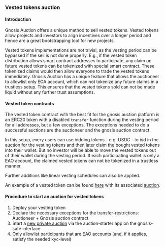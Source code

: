 ### Vested tokens auction

#### Introduction

Gnosis Auction offers a unique method to sell vested tokens. Vested tokens allow projects and investors to align incentives over a longer period and hence are a great bootstrapping tool for new projects.

Vested tokens implementations are not trivial, as the vesting period can be bypassed if the sell is not done properly. E.g., if the vested token distribution allows smart contract addresses to participate, any claim on future vested tokens can be tokenized with special smart contract. These tokenized claims would then allow everyone to trade the vested tokens immediately. Gnosis Auction has a unique feature that allows the auctioneer to allowlist only EOA account, which can not tokenize any future claims in a trustless setup. This ensures that the vested tokens sold can not be made liquid without any further trust assumptions.

#### Vested token contracts

The vested token contract with the best fit for the gnosis auction platform is an ERC20 token with a disabled `transfer` function during the vesting period for all addresses, but a few exceptions. The exceptions needed to do a successful auctions are the auctioneer and the gnosis auction contract.

In this setup, every users can use bidding tokens - e.g. USDC - to bid in the auction for the vesting tokens and then later claim the bought vested tokens into their wallet. But no investor will be able to move the vested tokens out of their wallet during the vesting period. If each participating wallet is only a EAO account, the claimed vested tokens can not be tokenized in a trustless manner.

Further additions like linear vesting schedules can also be applied.

An example of a vested token can be found [here](https://etherscan.io/address/0x0C033bb39e67eB598D399C06A8A519498dA1Cec9#code) with its associated [auction](https://gnosis-auction.eth.link/#/auction?auctionId=34&chainId=1#topAnchor).

#### Procedure to start an auction for vested tokens

1. Deploy your vesting token
2. Declare the necessary exceptions for the transfer-restrictions: Auctioneer + Gnosis auction contract
3. Start a [new private auction](/#/docs/starting-an-auction-with-safe) via the auction-starter app on the gnosis-safe interface
4. Only allowlist participants that are EAO accounts (and, if it applies, satisfy the needed kyc-level)
